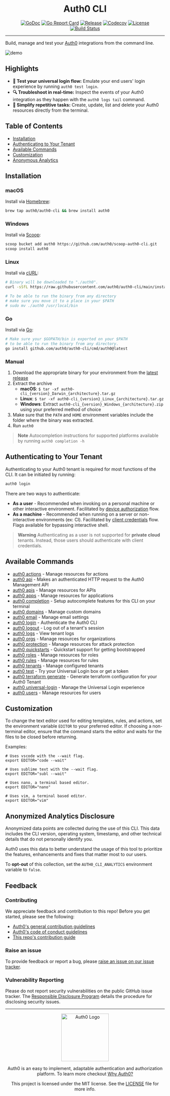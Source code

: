 <div align="center">
  <h1>Auth0 CLI</h1>

[![GoDoc](https://pkg.go.dev/badge/github.com/auth0/auth0-cli.svg)](https://pkg.go.dev/github.com/auth0/auth0-cli)
[![Go Report Card](https://goreportcard.com/badge/github.com/auth0/auth0-cli?style=flat-square)](https://goreportcard.com/report/github.com/auth0/auth0-cli)
[![Release](https://img.shields.io/github/v/release/auth0/auth0-cli?logo=auth0&include_prereleases&style=flat-square)](https://github.com/auth0/auth0-cli/releases)
[![Codecov](https://img.shields.io/codecov/c/github/auth0/auth0-cli?logo=codecov&style=flat-square)](https://codecov.io/gh/auth0/auth0-cli)
[![License](https://img.shields.io/github/license/auth0/auth0-cli.svg?logo=fossa&style=flat-square)](https://github.com/auth0/auth0-cli/blob/main/LICENSE)
[![Build Status](https://img.shields.io/github/actions/workflow/status/auth0/auth0-cli/go.yml?branch=main&style=flat-square&logo=github)](https://github.com/auth0/auth0-cli/actions?query=branch%3Amain)

</div>

---

Build, manage and test your [Auth0](https://auth0.com/) integrations from the command line.

![demo](./demo.gif)

## Highlights

- **🧪 Test your universal login flow:** Emulate your end users' login experience by running `auth0 test login`.
- **🔍 Troubleshoot in real-time:** Inspect the events of your Auth0 integration as they happen with the `auth0 logs tail` command.
- **🔁 Simplify repetitive tasks:** Create, update, list and delete your Auth0 resources directly from the terminal.

## Table of Contents

- [Installation](#installation)
- [Authenticating to Your Tenant](#authenticating-to-your-tenant)
- [Available Commands](#available-commands)
- [Customization](#customization)
- [Anonymous Analytics](#anonymized-analytics-disclosure)

## Installation

### macOS

Install via [Homebrew](https://brew.sh/):

```bash
brew tap auth0/auth0-cli && brew install auth0
```

### Windows

Install via [Scoop](https://scoop.sh/):

```bash
scoop bucket add auth0 https://github.com/auth0/scoop-auth0-cli.git
scoop install auth0
```

### Linux

Install via [cURL](https://curl.se/):

```bash
# Binary will be downloaded to "./auth0".
curl -sSfL https://raw.githubusercontent.com/auth0/auth0-cli/main/install.sh | sh -s -- -b .

# To be able to run the binary from any directory
# make sure you move it to a place in your $PATH
# sudo mv ./auth0 /usr/local/bin
```

### Go

Install via [Go](https://go.dev/):

```bash
# Make sure your $GOPATH/bin is exported on your $PATH
# to be able to run the binary from any directory.
go install github.com/auth0/auth0-cli/cmd/auth0@latest
```

### Manual

1. Download the appropriate binary for your environment from the [latest release](https://github.com/auth0/auth0-cli/releases/latest/)
2. Extract the archive
   - **macOS**: `$ tar -xf auth0-cli_{version}_Darwin_{architecture}.tar.gz`
   - **Linux**: `$ tar -xf auth0-cli_{version}_Linux_{architecture}.tar.gz`
   - **Windows**: Extract `auth0-cli_{version}_Windows_{architecture}.zip` using your preferred method of choice
3. Make sure that the `PATH` and `HOME` environment variables include the folder where the binary was extracted.
4. Run `auth0`

> **Note**
> Autocompletion instructions for supported platforms available by running `auth0 completion -h`

## Authenticating to Your Tenant

Authenticating to your Auth0 tenant is required for most functions of the CLI. It can be initiated by running:

```bash
auth0 login
```

There are two ways to authenticate:

- **As a user** - Recommended when invoking on a personal machine or other interactive environment. Facilitated by [device authorization](https://auth0.com/docs/get-started/authentication-and-authorization-flow/device-authorization-flow) flow.
- **As a machine** - Recommended when running on a server or non-interactive environments (ex: CI). Facilitated by [client credentials](https://auth0.com/docs/get-started/authentication-and-authorization-flow/client-credentials-flow) flow. Flags available for bypassing interactive shell.

> **Warning**
> Authenticating as a user is not supported for **private cloud** tenants. Instead, those users should authenticate with client credentials.

## Available Commands

- [auth0 actions](https://auth0.github.io/auth0-cli/auth0_actions.html) - Manage resources for actions
- [auth0 api](https://auth0.github.io/auth0-cli/auth0_api.html) - Makes an authenticated HTTP request to the Auth0 Management API
- [auth0 apis](https://auth0.github.io/auth0-cli/auth0_apis.html) - Manage resources for APIs
- [auth0 apps](https://auth0.github.io/auth0-cli/auth0_apps.html) - Manage resources for applications
- [auth0 completion](https://auth0.github.io/auth0-cli/auth0_completion.html) - Setup autocomplete features for this CLI on your terminal
- [auth0 domains](https://auth0.github.io/auth0-cli/auth0_domains.html) - Manage custom domains
- [auth0 email](https://auth0.github.io/auth0-cli/auth0_email.html) - Manage email settings
- [auth0 login](https://auth0.github.io/auth0-cli/auth0_login.html) - Authenticate the Auth0 CLI
- [auth0 logout](https://auth0.github.io/auth0-cli/auth0_logout.html) - Log out of a tenant's session
- [auth0 logs](https://auth0.github.io/auth0-cli/auth0_logs.html) - View tenant logs
- [auth0 orgs](https://auth0.github.io/auth0-cli/auth0_orgs.html) - Manage resources for organizations
- [auth0 protection](https://auth0.github.io/auth0-cli/auth0_protection.html) - Manage resources for attack protection
- [auth0 quickstarts](https://auth0.github.io/auth0-cli/auth0_quickstarts.html) - Quickstart support for getting bootstrapped
- [auth0 roles](https://auth0.github.io/auth0-cli/auth0_roles.html) - Manage resources for roles
- [auth0 rules](https://auth0.github.io/auth0-cli/auth0_rules.html) - Manage resources for rules
- [auth0 tenants](https://auth0.github.io/auth0-cli/auth0_tenants.html) - Manage configured tenants
- [auth0 test](https://auth0.github.io/auth0-cli/auth0_test.html) - Try your Universal Login box or get a token
- [auth0 terraform generate](https://auth0.github.io/auth0-cli/auth0_terraform_generate.html) - Generate terraform configuration for your Auth0 Tenant
- [auth0 universal-login](https://auth0.github.io/auth0-cli/auth0_universal-login.html) - Manage the Universal Login experience
- [auth0 users](https://auth0.github.io/auth0-cli/auth0_users.html) - Manage resources for users

## Customization

To change the text editor used for editing templates, rules, and actions, set the environment variable `EDITOR` to your
preferred editor. If choosing a non-terminal editor, ensure that the command starts the editor and waits for the files
to be closed before returning.

Examples:

```shell
# Uses vscode with the --wait flag.
export EDITOR="code --wait"

# Uses sublime text with the --wait flag.
export EDITOR="subl --wait"

# Uses nano, a terminal based editor.
export EDITOR="nano"

# Uses vim, a terminal based editor.
export EDITOR="vim"
```

## Anonymized Analytics Disclosure

Anonymized data points are collected during the use of this CLI. This data includes the CLI version, operating system, timestamp, and other technical details that do not personally identify you.

Auth0 uses this data to better understand the usage of this tool to prioritize the features, enhancements and fixes that matter most to our users.

To **opt-out** of this collection, set the `AUTH0_CLI_ANALYTICS` environment variable to `false`.

## Feedback

### Contributing

We appreciate feedback and contribution to this repo! Before you get started, please see the following:

- [Auth0's general contribution guidelines](https://github.com/auth0/open-source-template/blob/master/GENERAL-CONTRIBUTING.md)
- [Auth0's code of conduct guidelines](https://github.com/auth0/open-source-template/blob/master/CODE-OF-CONDUCT.md)
- [This repo's contribution guide](https://github.com/auth0/auth0-cli/blob/main/CONTRIBUTING.md)

### Raise an issue

To provide feedback or report a bug, please [raise an issue on our issue tracker](https://github.com/auth0/auth0-cli/issues).

### Vulnerability Reporting

Please do not report security vulnerabilities on the public GitHub issue tracker. The [Responsible Disclosure Program](https://auth0.com/responsible-disclosure-policy) details the procedure for disclosing security issues.

---

<p align="center">
  <picture>
    <source media="(prefers-color-scheme: light)" srcset="https://cdn.auth0.com/website/sdks/logos/auth0_light_mode.png"   width="150">
    <source media="(prefers-color-scheme: dark)" srcset="https://cdn.auth0.com/website/sdks/logos//auth0_dark_mode.png" width="150">
    <img alt="Auth0 Logo" src="https://cdn.auth0.com/website/sdks/logos/auth0_light_mode.png" width="150">
  </picture>
</p>
<p align="center">Auth0 is an easy to implement, adaptable authentication and authorization platform. To learn more checkout <a href="https://auth0.com/why-auth0">Why Auth0?</a></p>
<p align="center">
This project is licensed under the MIT license. See the <a href="https://github.com/auth0/auth0-cli/blob/main/LICENSE"> LICENSE</a> file for more info.</p>
